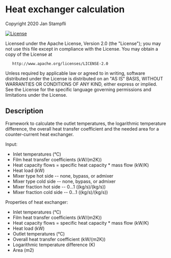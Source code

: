 # Heat exchanger calculation

Copyright 2020 Jan Stampfli

[![License](https://img.shields.io/badge/License-Apache%202.0-blue.svg)](https://opensource.org/licenses/Apache-2.0)

   Licensed under the Apache License, Version 2.0 (the "License");
   you may not use this file except in compliance with the License.
   You may obtain a copy of the License at

       http://www.apache.org/licenses/LICENSE-2.0

   Unless required by applicable law or agreed to in writing, software
   distributed under the License is distributed on an "AS IS" BASIS,
   WITHOUT WARRANTIES OR CONDITIONS OF ANY KIND, either express or implied.
   See the License for the specific language governing permissions and
   limitations under the License.

## Description

Framework to calculate the outlet temperatures, the logarithmic temperature difference, the overall heat transfer coefficient and the needed area for a counter-current heat exchanger.

Input:
* Inlet temperatures (°C)
* Film heat transfer coefficients (kW/(m2K))
* Heat capacity flows = specific heat capacity * mass flow (kW/K)
* Heat load (kW)
* Mixer type hot side -- none, bypass, or admixer
* Mixer type cold side -- none, bypass, or admixer
* Mixer fraction hot side -- 0...1 ((kg/s)/(kg/s))
* Mixer fraction cold side -- 0...1 ((kg/s)/(kg/s))

Properties of heat exchanger:
* Inlet temperatures (°C)
* Film heat transfer coefficients (kW/(m2K))
* Heat capacity flows = specific heat capacity * mass flow (kW/K)
* Heat load (kW)
* Outlet temperatures (°C)
* Overall heat transfer coefficient (kW/(m2K))
* Logarithmic temperature difference (K)
* Area (m2)
